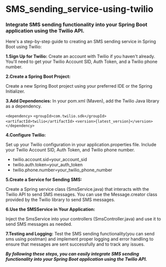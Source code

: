 # SMS_sending_service-using-twilio

### Integrate SMS sending functionality into your Spring Boot application using the Twilio API.

Here's a step-by-step guide to creating an SMS sending service in Spring Boot using Twilio:


**1.Sign Up for Twilio:**
Create an account with Twilio if you haven't already. You'll need to get your Twilio Account SID, Auth Token, and a Twilio phone number.


**2.Create a Spring Boot Project:**

Create a new Spring Boot project using your preferred IDE or the Spring Initializer.

**3.Add Dependencies:**
In your pom.xml (Maven), add the Twilio Java library as a dependency.

`<dependency>`
    `<groupId>com.twilio.sdk</groupId>`
    `<artifactId>twilio</artifactId>`
    `<version>{latest_version}</version>`
`</dependency>`


**4.Configure Twilio:**

Set up your Twilio configuration in your application.properties file. Include your Twilio Account SID, Auth Token, and Twilio phone number.

- twilio.account.sid=your_account_sid
- twilio.auth.token=your_auth_token
- twilio.phone.number=your_twilio_phone_number

**5.Create a Service for Sending SMS:**

Create a Spring service class (SmsService.java) that interacts with the Twilio API to send SMS messages. You can use the Message.creator class provided by the Twilio library to send SMS messages.

**6.Use the SMSService in Your Application:**

Inject the SmsService into your controllers (SmsController.java) and use it to send SMS messages as needed.

**7.Testing and Logging:**
Test the SMS sending functionality(you can send sms using postman) and implement proper logging and error handling to ensure that messages are sent successfully and to track any issues.

***By following these steps, you can easily integrate SMS sending functionality into your Spring Boot application using the Twilio API.***
